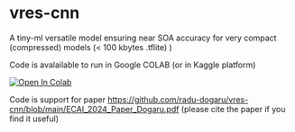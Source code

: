 # vres-cnn
A tiny-ml versatile model ensuring near SOA accuracy for very compact (compressed) models (&lt; 100 kbytes .tflite) ) 

Code is avalailable to run in Google COLAB (or in Kaggle platform) 

<a href="https://colab.research.google.com/github/radu-dogaru/vres-cnn/blob/vres-cnn-keras-demo(1).ipynb">
  <img src="https://colab.research.google.com/assets/colab-badge.svg" alt="Open In Colab"/>
</a>

Code is support for paper https://github.com/radu-dogaru/vres-cnn/blob/main/ECAI_2024_Paper_Dogaru.pdf 
(please cite the paper if you find it useful) 
